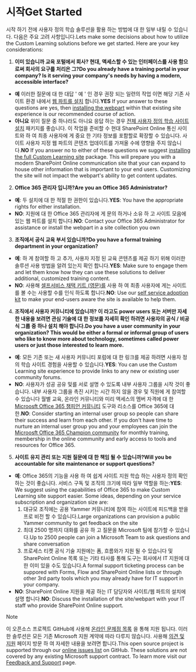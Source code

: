 # <a name="get-started"></a><span data-ttu-id="f58b3-101">시작</span><span class="sxs-lookup"><span data-stu-id="f58b3-101">Get Started</span></span>

<span data-ttu-id="f58b3-p101">시작 하기 전에 사용자 정의 학습 솔루션을 활용 하는 방법에 대 한 일부 내릴 수 있습니다.  다음은 주요 고려 사항입니다.</span><span class="sxs-lookup"><span data-stu-id="f58b3-p101">Lets make some decisions about how to utilize the Custom Learning solutions before we get started.  Here are your key considerations:</span></span>

1. <span data-ttu-id="f58b3-104">**이미 있습니까 교육 포털에서 회사?  현대, 액세스할 수 있는 인터페이스를 사용 함으로써 회사의 요구를 처리은 그?**</span><span class="sxs-lookup"><span data-stu-id="f58b3-104">**Do you already have a training portal in your company?  Is it serving your company's needs by having a modern, accessible interface?**</span></span>

- <span data-ttu-id="f58b3-105">**예** 이러한 질문에 대 한 대답 ' 예 ' 인 경우 권장 되는 일련의 작업 이면 해당 기존 사이트 환경 내에서 [웹 파트를 설치](installwebpart.md) 합니다.</span><span class="sxs-lookup"><span data-stu-id="f58b3-105">**YES** If your answer to these questions are yes, then [installing the webpart](installwebpart.md) within that existing site experience is our recommended course of action.</span></span>
- <span data-ttu-id="f58b3-p102">**아니요** 위이 질문 중 하나라도 아니요 응답 하는 경우 [전체 사용자 정의 학습 사이트 설치](installsitepackage.md) 패키지를 좋습니다.  이 작업을 준비할 수 현대 SharePoint Online 통신 사이트와 하 여 최종 사용자에 게 중요 한 기타 정보를 포함할로 확장할 수 있습니다.  사이트 사용자 지정 웹 파트의 콘텐츠 업데이트를 가져올 수에 영향을 주지 않습니다.</span><span class="sxs-lookup"><span data-stu-id="f58b3-p102">**NO** If you answer no to either of these questions we suggest [installing the full Custom Learning site](installsitepackage.md) package.  This will prepare you with a modern SharePoint Online communication site that your can expand to house other information that is important to your end users.  Customizing the site will not impact the webpart's ability to get content updates.</span></span> 

2. <span data-ttu-id="f58b3-109">**Office 365 관리자 입니까?**</span><span class="sxs-lookup"><span data-stu-id="f58b3-109">**Are you an Office 365 Administrator?**</span></span>

- <span data-ttu-id="f58b3-110">**예**: 두 설치에 대 한 적절 한 권한이 있습니다.</span><span class="sxs-lookup"><span data-stu-id="f58b3-110">**YES**:  You have the appropriate rights for either installation.</span></span>
- <span data-ttu-id="f58b3-111">**NO**: 지원에 대 한 Office 365 관리자에 게 문의 하거나 소유 하 고 사이트 모음에 있는 웹 파트를 설치 합니다.</span><span class="sxs-lookup"><span data-stu-id="f58b3-111">**NO**: Contact your Office 365 Administrator for assistance or install the webpart in a site collection you own</span></span>

3. <span data-ttu-id="f58b3-112">**조직에서 공식 교육 부서 있습니까?**</span><span class="sxs-lookup"><span data-stu-id="f58b3-112">**Do you have a formal training department in your organization?**</span></span>

- <span data-ttu-id="f58b3-113">**예**: 하 게 참여할 하 고 추가, 사용자 지정 된 교육 콘텐츠를 제공 하기 위해 이러한 솔루션 사용 방법을 알려 있는지 확인 합니다.</span><span class="sxs-lookup"><span data-stu-id="f58b3-113">**YES**:  Make sure to engage them and let them know how they can use these solutions to deliver additional, customized training content.</span></span>
- <span data-ttu-id="f58b3-114">**NO**: 사용해 [셀프서비스 채택 키트 (영문)를](driveadoption.md) 사용 하 여 최종 사용자에 게는 사이트를 볼 수는 사용할 수를 인식 하도록 합니다.</span><span class="sxs-lookup"><span data-stu-id="f58b3-114">**NO**:  Use our [self service adoption kit](driveadoption.md) to make your end-users aware the site is available to help them.</span></span>

4. <span data-ttu-id="f58b3-115">**조직에서 사용자 커뮤니티에 있습니까?  이 라고도 power users 또는 서버만 자세한 내용을 보려면 관심 기술에 대 한 정보를 자세히 확인 하려면 사용자의 공식 / 비공식 그룹 중 하나 설치 해야 합니다.**</span><span class="sxs-lookup"><span data-stu-id="f58b3-115">**Do you have a user community in your organization?  This would be either a formal or informal group of users who like to know more about technology, sometimes called power users or just those interested to learn more.**</span></span>

- <span data-ttu-id="f58b3-116">**예**: 모든 기존 또는 새 사용자 커뮤니티 포럼에 대 한 링크를 제공 하려면 사용자 정의 학습 사이트 경험을 사용할 수 있습니다.</span><span class="sxs-lookup"><span data-stu-id="f58b3-116">**YES**:  You can use the Custom Learning site experience to provide links to any new or existing user community forums.</span></span>
- <span data-ttu-id="f58b3-p103">**NO**: 사용자가 성공 공유 및를 서로 설명 수 있도록 내부 사용자 그룹을 시작 것이 좋습니다.  내부 사용자 그룹을 촉진 시키는 시간 하지 않을 경우 및 직원에 게 참여할 수 있습니다 월별 교육, 온라인 커뮤니티와 미리 액세스의 멤버 자격에 대 한 [Microosft Office 365 챔피언 커뮤니티](https://aka.ms/O365Champions) 도구와 리소스를 Office 365에 대 한.</span><span class="sxs-lookup"><span data-stu-id="f58b3-p103">**NO**:  Consider starting an internal user group so people can share their success and learn from each other.  If you don't have time to nurture an internal user group you and your employees can join the [Microosft Office 365 Champion community](https://aka.ms/O365Champions) for monthly training, membership in the online community and early access to tools and resources for Office 365.</span></span>

5.  <span data-ttu-id="f58b3-119">**사이트 유지 관리 또는 지원 질문에 대 한 책임 될 수 있습니까?**</span><span class="sxs-lookup"><span data-stu-id="f58b3-119">**Will you be accountable for site maintenance or support questions?**</span></span>

- <span data-ttu-id="f58b3-p104">**예**: Office 365의 기능을 사용 하 여 쉽게 사이트 지원 학습 하는 사용자 정의 확인 하는 것이 좋습니다.  서비스 구독 및 조직의 크기에 따라 일부 역할을 하는:</span><span class="sxs-lookup"><span data-stu-id="f58b3-p104">**YES**: We suggest using the capabilities of Office 365 to make Custom Learning site support easier.  Some ideas, depending on your service subscription and organization size are:</span></span>
    1. <span data-ttu-id="f58b3-122">대규모 조직에는 공용 Yammer 커뮤니티에 참여 하는 사이트에 피드백을 받을 프로 비전 할 수 있습니다.</span><span class="sxs-lookup"><span data-stu-id="f58b3-122">Large organizations can provision a public Yammer community to get feedback on the site</span></span>
    2. <span data-ttu-id="f58b3-123">최대 2500 명까지 대화를 공유 하 고 질문을 Microsoft 팀에 참가할 수 있습니다.</span><span class="sxs-lookup"><span data-stu-id="f58b3-123">Up to 2500 people can join a Microsoft Team to ask questions and share conversation</span></span>
    3. <span data-ttu-id="f58b3-124">프로세스 티켓 공식 기술 지원에는 폼, 흐름와가 지원 될 수 있습니다 및 SharePoint Online 목록 또는 기타 타사를 통해 도구는 회사에서 IT 지원에 대 한 이미 있을 수도 있습니다.</span><span class="sxs-lookup"><span data-stu-id="f58b3-124">A formal support ticketing process can be suppored with Forms, Flow and SharePoint Online lists or through other 3rd party tools which you may already have for IT support in your company.</span></span> 
- <span data-ttu-id="f58b3-125">**NO**: SharePoint Online 지원을 제공 하는 IT 담당자와 사이트/웹 파트의 설치에 설명 합니다.</span><span class="sxs-lookup"><span data-stu-id="f58b3-125">**NO**:  Discuss the installation of the site/webpart with your IT staff who provide SharePoint Online support.</span></span>  

> [!NOTE]
> <span data-ttu-id="f58b3-p105">이 오픈소스 프로젝트 GitHub에 사용해 [온라인 문제점 목록](https://github.com/MicrosoftDocs/OfficeDocs-CustomLearning-pr/issues) 을 통해 지원 됩니다. 이러한 솔루션은 모든 기존 Microsoft 지원 계약에 따라 다루지 않습니다.  사용해 [의견 및 지원](feedback.md) 페이지 방문 하 여 자세한 내용을 보려면 합니다.</span><span class="sxs-lookup"><span data-stu-id="f58b3-p105">This open source project is supported through our [online issues list](https://github.com/MicrosoftDocs/OfficeDocs-CustomLearning-pr/issues) on GitHub. These solutions are not covered by any existing Microsoft support contract.  To learn more visit our [Feedback and Support](feedback.md) page.</span></span>
